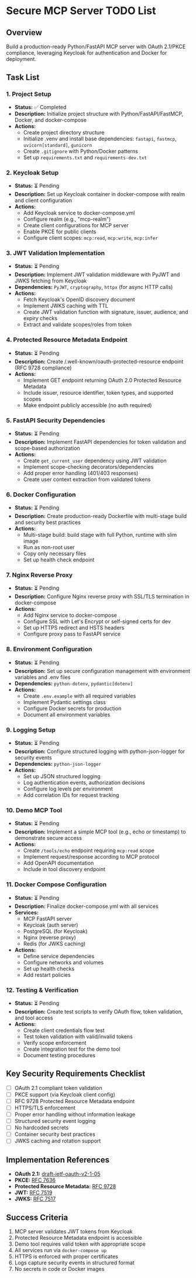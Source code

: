 # Secure MCP Server TODO List

## Overview
Build a production-ready Python/FastAPI MCP server with OAuth 2.1/PKCE compliance, leveraging Keycloak for authentication and Docker for deployment.

## Task List

### 1. Project Setup
- **Status:** ✅ Completed
- **Description:** Initialize project structure with Python/FastAPI/FastMCP, Docker, and docker-compose
- **Actions:**
  - Create project directory structure
  - Initialize .venv and install base dependencies: `fastapi`, `fastmcp`, `uvicorn[standard]`, `gunicorn`
  - Create `.gitignore` with Python/Docker patterns
  - Set up `requirements.txt` and `requirements-dev.txt`

### 2. Keycloak Setup
- **Status:** ⏳ Pending
- **Description:** Set up Keycloak container in docker-compose with realm and client configuration
- **Actions:**
  - Add Keycloak service to docker-compose.yml
  - Configure realm (e.g., "mcp-realm")
  - Create client configurations for MCP server
  - Enable PKCE for public clients
  - Configure client scopes: `mcp:read`, `mcp:write`, `mcp:infer`

### 3. JWT Validation Implementation
- **Status:** ⏳ Pending
- **Description:** Implement JWT validation middleware with PyJWT and JWKS fetching from Keycloak
- **Dependencies:** `PyJWT`, `cryptography`, `httpx` (for async HTTP calls)
- **Actions:**
  - Fetch Keycloak's OpenID discovery document
  - Implement JWKS caching with TTL
  - Create JWT validation function with signature, issuer, audience, and expiry checks
  - Extract and validate scopes/roles from token

### 4. Protected Resource Metadata Endpoint
- **Status:** ⏳ Pending
- **Description:** Create /.well-known/oauth-protected-resource endpoint (RFC 9728 compliance)
- **Actions:**
  - Implement GET endpoint returning OAuth 2.0 Protected Resource Metadata
  - Include issuer, resource identifier, token types, and supported scopes
  - Make endpoint publicly accessible (no auth required)

### 5. FastAPI Security Dependencies
- **Status:** ⏳ Pending
- **Description:** Implement FastAPI dependencies for token validation and scope-based authorization
- **Actions:**
  - Create `get_current_user` dependency using JWT validation
  - Implement scope-checking decorators/dependencies
  - Add proper error handling (401/403 responses)
  - Create user context extraction from validated tokens

### 6. Docker Configuration
- **Status:** ⏳ Pending
- **Description:** Create production-ready Dockerfile with multi-stage build and security best practices
- **Actions:**
  - Multi-stage build: build stage with full Python, runtime with slim image
  - Run as non-root user
  - Copy only necessary files
  - Set up health check endpoint

### 7. Nginx Reverse Proxy
- **Status:** ⏳ Pending
- **Description:** Configure Nginx reverse proxy with SSL/TLS termination in docker-compose
- **Actions:**
  - Add Nginx service to docker-compose
  - Configure SSL with Let's Encrypt or self-signed certs for dev
  - Set up HTTPS redirect and HSTS headers
  - Configure proxy pass to FastAPI service

### 8. Environment Configuration
- **Status:** ⏳ Pending
- **Description:** Set up secure configuration management with environment variables and .env files
- **Dependencies:** `python-dotenv`, `pydantic[dotenv]`
- **Actions:**
  - Create `.env.example` with all required variables
  - Implement Pydantic settings class
  - Configure Docker secrets for production
  - Document all environment variables

### 9. Logging Setup
- **Status:** ⏳ Pending
- **Description:** Configure structured logging with python-json-logger for security events
- **Dependencies:** `python-json-logger`
- **Actions:**
  - Set up JSON structured logging
  - Log authentication events, authorization decisions
  - Configure log levels per environment
  - Add correlation IDs for request tracking

### 10. Demo MCP Tool
- **Status:** ⏳ Pending
- **Description:** Implement a simple MCP tool (e.g., echo or timestamp) to demonstrate secure access
- **Actions:**
  - Create `/tools/echo` endpoint requiring `mcp:read` scope
  - Implement request/response according to MCP protocol
  - Add OpenAPI documentation
  - Include in tool discovery endpoint

### 11. Docker Compose Configuration
- **Status:** ⏳ Pending
- **Description:** Finalize docker-compose.yml with all services
- **Services:**
  - MCP FastAPI server
  - Keycloak (auth server)
  - PostgreSQL (for Keycloak)
  - Nginx (reverse proxy)
  - Redis (for JWKS caching)
- **Actions:**
  - Define service dependencies
  - Configure networks and volumes
  - Set up health checks
  - Add restart policies

### 12. Testing & Verification
- **Status:** ⏳ Pending
- **Description:** Create test scripts to verify OAuth flow, token validation, and tool access
- **Actions:**
  - Create client credentials flow test
  - Test token validation with valid/invalid tokens
  - Verify scope enforcement
  - Create integration test for the demo tool
  - Document testing procedures

## Key Security Requirements Checklist

- [ ] OAuth 2.1 compliant token validation
- [ ] PKCE support (via Keycloak client config)
- [ ] RFC 9728 Protected Resource Metadata endpoint
- [ ] HTTPS/TLS enforcement
- [ ] Proper error handling without information leakage
- [ ] Structured security event logging
- [ ] No hardcoded secrets
- [ ] Container security best practices
- [ ] JWKS caching and rotation support

## Implementation References

- **OAuth 2.1:** [draft-ietf-oauth-v2-1-05](https://datatracker.ietf.org/doc/html/draft-ietf-oauth-v2-1-05)
- **PKCE:** [RFC 7636](https://datatracker.ietf.org/doc/html/rfc7636)
- **Protected Resource Metadata:** [RFC 9728](https://datatracker.ietf.org/doc/html/rfc9728)
- **JWT:** [RFC 7519](https://datatracker.ietf.org/doc/html/rfc7519)
- **JWKS:** [RFC 7517](https://datatracker.ietf.org/doc/html/rfc7517)

## Success Criteria

1. MCP server validates JWT tokens from Keycloak
2. Protected Resource Metadata endpoint is accessible
3. Demo tool requires valid token with appropriate scope
4. All services run via `docker-compose up`
5. HTTPS is enforced with proper certificates
6. Logs capture security events in structured format
7. No secrets in code or Docker images 